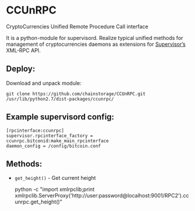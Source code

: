 # CCUnRPC
CryptoCurrencies Unified Remote Procedure Call interface

It is a python-module for supervisord.
Realize typical unified methods for management of cryptocurrencies daemons as extensions for [Supervisor’s](http://supervisord.org/xmlrpc.html) XML-RPC API.

Deploy:
-------

Download and unpack module:

    git clone https://github.com/chainstorage/CCUnRPC.git /usr/lib/python2.7/dist-packages/ccunrpc/

Example supervisord config:
---------------------------

    [rpcinterface:ccunrpc]
    supervisor.rpcinterface_factory = ccunrpc.bitconid:make_main_rpcinterface
    daemon_config = /config/bitcoin.conf

Methods:
--------

- `get_height()` - Get current height

    python -c "import xmlrpclib;print xmlrpclib.ServerProxy('http://user:password@localhost:9001/RPC2').ccunrpc.get_height()"

